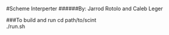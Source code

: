#Scheme Interperter
######By: Jarrod Rotolo and Caleb Leger  
   
###To build and run
	cd path/to/scint  
	./run.sh

